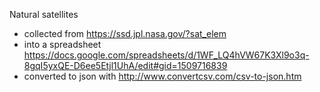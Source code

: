 Natural satellites
- collected from https://ssd.jpl.nasa.gov/?sat_elem
- into a spreadsheet https://docs.google.com/spreadsheets/d/1WF_LQ4hVW67K3Xl9o3q-8gqI5yxQE-D6ee5Etjl1UhA/edit#gid=1509716839
- converted to json with http://www.convertcsv.com/csv-to-json.htm
